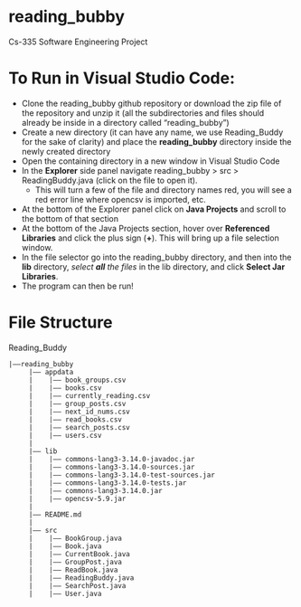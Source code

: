 # reading_bubby
Cs-335 Software Engineering Project

# To Run in Visual Studio Code:

- Clone the reading_bubby github repository or download the zip file of the repository and unzip it (all the subdirectories and files should already be inside in a directory called “reading_bubby”)
- Create a new directory (it can have any name, we use Reading_Buddy for the sake of clarity) and place the **reading_bubby** directory inside the newly created directory
- Open the containing directory in a new window in Visual Studio Code
- In the **Explorer** side panel navigate reading_bubby > src > ReadingBuddy.java (click on the file to open it).
  - This will turn a few of the file and directory names red, you will see a red error line where opencsv is imported, etc.
- At the bottom of the Explorer panel click on **Java Projects** and scroll to the bottom of that section
- At the bottom of the Java Projects section, hover over **Referenced Libraries** and click the plus sign (**+**). This will bring up a file selection window.
- In the file selector go into the reading_bubby directory, and then into the **lib** directory, _select **all** the files_ in the lib directory, and click **Select Jar Libraries**.
- The program can then be run!


# File Structure

Reading_Buddy

    |––reading_bubby
         |–– appdata   
         |    |–– book_groups.csv
         |    |–– books.csv
         |    |–– currently_reading.csv
         |    |–– group_posts.csv
         |    |–– next_id_nums.csv
         |    |–– read_books.csv
         |    |–– search_posts.csv
         |    |–– users.csv
         |
         |–– lib
         |    |–– commons-lang3-3.14.0-javadoc.jar
         |    |–– commons-lang3-3.14.0-sources.jar
         |    |–– commons-lang3-3.14.0-test-sources.jar
         |    |–– commons-lang3-3.14.0-tests.jar
         |    |–– commons-lang3-3.14.0.jar
         |    |–– opencsv-5.9.jar
         |
         |–– README.md
         |
         |–– src
         |    |–– BookGroup.java
         |    |–– Book.java
         |    |–– CurrentBook.java
         |    |–– GroupPost.java
         |    |–– ReadBook.java
         |    |–– ReadingBuddy.java
         |    |–– SearchPost.java
         |    |–– User.java
